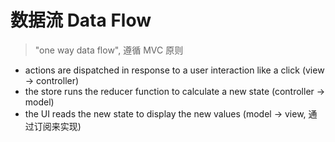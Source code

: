 # 数据流 Data Flow

> "one way data flow", 遵循 MVC 原则

- actions are dispatched in response to a user interaction like a click (view -> controller)
- the store runs the reducer function to calculate a new state (controller -> model)
- the UI reads the new state to display the new values (model -> view, 通过订阅来实现)